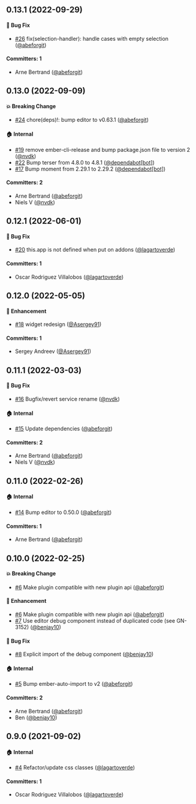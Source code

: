 




## 0.13.1 (2022-09-29)

#### :bug: Bug Fix
* [#26](https://github.com/lblod/ember-rdfa-editor-standard-template-plugin/pull/26) fix(selection-handler): handle cases with empty selection ([@abeforgit](https://github.com/abeforgit))

#### Committers: 1
- Arne Bertrand ([@abeforgit](https://github.com/abeforgit))


## 0.13.0 (2022-09-09)

#### :boom: Breaking Change
* [#24](https://github.com/lblod/ember-rdfa-editor-standard-template-plugin/pull/24) chore(deps)!: bump editor to v0.63.1 ([@abeforgit](https://github.com/abeforgit))

#### :house: Internal
* [#19](https://github.com/lblod/ember-rdfa-editor-standard-template-plugin/pull/19) remove ember-cli-release and bump package.json file to version 2 ([@nvdk](https://github.com/nvdk))
* [#22](https://github.com/lblod/ember-rdfa-editor-standard-template-plugin/pull/22) Bump terser from 4.8.0 to 4.8.1 ([@dependabot[bot]](https://github.com/apps/dependabot))
* [#17](https://github.com/lblod/ember-rdfa-editor-standard-template-plugin/pull/17) Bump moment from 2.29.1 to 2.29.2 ([@dependabot[bot]](https://github.com/apps/dependabot))

#### Committers: 2
- Arne Bertrand ([@abeforgit](https://github.com/abeforgit))
- Niels V ([@nvdk](https://github.com/nvdk))


## 0.12.1 (2022-06-01)

#### :bug: Bug Fix
* [#20](https://github.com/lblod/ember-rdfa-editor-standard-template-plugin/pull/20) this.app is not defined when put on addons ([@lagartoverde](https://github.com/lagartoverde))

#### Committers: 1
- Oscar Rodriguez Villalobos ([@lagartoverde](https://github.com/lagartoverde))

## 0.12.0 (2022-05-05)

#### :rocket: Enhancement
* [#18](https://github.com/lblod/ember-rdfa-editor-standard-template-plugin/pull/18) widget redesign ([@Asergey91](https://github.com/Asergey91))

#### Committers: 1
- Sergey Andreev ([@Asergey91](https://github.com/Asergey91))

## 0.11.1 (2022-03-03)

#### :bug: Bug Fix
* [#16](https://github.com/lblod/ember-rdfa-editor-standard-template-plugin/pull/16) Bugfix/revert service rename ([@nvdk](https://github.com/nvdk))

#### :house: Internal
* [#15](https://github.com/lblod/ember-rdfa-editor-standard-template-plugin/pull/15) Update dependencies ([@abeforgit](https://github.com/abeforgit))

#### Committers: 2
- Arne Bertrand ([@abeforgit](https://github.com/abeforgit))
- Niels V ([@nvdk](https://github.com/nvdk))

## 0.11.0 (2022-02-26)

#### :house: Internal
* [#14](https://github.com/lblod/ember-rdfa-editor-standard-template-plugin/pull/14) Bump editor to 0.50.0 ([@abeforgit](https://github.com/abeforgit))

#### Committers: 1
- Arne Bertrand ([@abeforgit](https://github.com/abeforgit))


## 0.10.0 (2022-02-25)

#### :boom: Breaking Change
* [#6](https://github.com/lblod/ember-rdfa-editor-standard-template-plugin/pull/6) Make plugin compatible with new plugin api ([@abeforgit](https://github.com/abeforgit))

#### :rocket: Enhancement
* [#6](https://github.com/lblod/ember-rdfa-editor-standard-template-plugin/pull/6) Make plugin compatible with new plugin api ([@abeforgit](https://github.com/abeforgit))
* [#7](https://github.com/lblod/ember-rdfa-editor-standard-template-plugin/pull/7) Use editor debug component instead of duplicated code (see GN-3152) ([@benjay10](https://github.com/benjay10))

#### :bug: Bug Fix
* [#8](https://github.com/lblod/ember-rdfa-editor-standard-template-plugin/pull/8) Explicit import of the debug component ([@benjay10](https://github.com/benjay10))

#### :house: Internal
* [#5](https://github.com/lblod/ember-rdfa-editor-standard-template-plugin/pull/5) Bump ember-auto-import to v2 ([@abeforgit](https://github.com/abeforgit))

#### Committers: 2
- Arne Bertrand ([@abeforgit](https://github.com/abeforgit))
- Ben ([@benjay10](https://github.com/benjay10))


## 0.9.0 (2021-09-02)

#### :house: Internal
* [#4](https://github.com/lblod/ember-rdfa-editor-standard-template-plugin/pull/4) Refactor/update css classes ([@lagartoverde](https://github.com/lagartoverde))

#### Committers: 1
- Oscar Rodriguez Villalobos ([@lagartoverde](https://github.com/lagartoverde))

